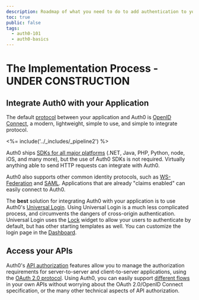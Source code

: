 ```yaml
---
description: Roadmap of what you need to do to add authentication to your app and secure your APIs with Auth0
toc: true
public: false
tags:
  - auth0-101
  - auth0-basics
---
```

# The Implementation Process - UNDER CONSTRUCTION

## Integrate Auth0 with your Application

The default [protocol](/protocols) between your application and Auth0 is [OpenID Connect](/protocols/oidc), a modern, lightweight, simple to use, and simple to integrate protocol.

<%= include('../_includes/_pipeline2') %>

Auth0 ships [SDKs for all major platforms](/support/matrix#sdks) (.NET, Java, PHP, Python, node, iOS, and many more), but the use of Auth0 SDKs is not required. Virtually anything able to send HTTP requests can integrate with Auth0.

Auth0 also supports other common identity protocols, such as [WS-Federation](/protocols/ws-fed) and [SAML](/protocols/saml). Applications that are already "claims enabled" can easily connect to Auth0.

The **best** solution for integrating Auth0 with your application is to use Auth0's [Universal Login](/hosted-pages/login). Using Universal Login is a much less complicated process, and circumvents the dangers of cross-origin authentication. Universal Login uses the [Lock](/libraries/lock) widget to allow your users to authenticate by default, but has other starting templates as well. You can customize the login page in the [Dashboard](${manage_url}/#/login_page).

## Access your APIs

Auth0's [API authorization](/api-auth) features allow you to manage the authorization requirements for server-to-server and client-to-server applications, using the [OAuth 2.0 protocol](/protocols/oauth2). Using Auth0, you can easily support [different flows](/api-auth/which-oauth-flow-to-use) in your own APIs without worrying about the OAuth 2.0/OpenID Connect specification, or the many other technical aspects of API authorization.
